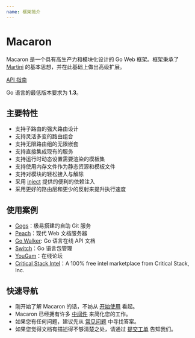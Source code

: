 ```yaml
---
name: 框架简介
---
```


# Macaron

Macaron 是一个具有高生产力和模块化设计的 Go Web 框架。框架秉承了 [Martini](https://github.com/go-martini/martini) 的基本思想，并在此基础上做出高级扩展。

[API 指南](https://gowalker.org/gopkg.in/macaron.v1)

Go 语言的最低版本要求为 **1.3**。

## 主要特性

- 支持子路由的强大路由设计
- 支持灵活多变的路由组合
- 支持无限路由组的无限嵌套
- 支持直接集成现有的服务
- 支持运行时动态设置需要渲染的模板集
- 支持使用内存文件作为静态资源和模板文件
- 支持对模块的轻松接入与解除
- 采用 [inject](https://github.com/codegangsta/inject) 提供的便利的依赖注入
- 采用更好的路由层和更少的反射来提升执行速度

## 使用案例

- [Gogs](http://gogs.io)：极易搭建的自助 Git 服务
- [Peach](http://peachdocs.org)：现代 Web 文档服务器
- [Go Walker](https://gowalker.org): Go 语言在线 API 文档
- [Switch](http://gopm.io)：Go 语言包管理
- [YouGam](http://yougam.com)：在线论坛
- [Critical Stack Intel](https://intel.criticalstack.com/)：A 100% free intel marketplace from Critical Stack, Inc.

## 快速导航

- 刚开始了解 Macaron 的话，不妨从 [开始使用](/docs/intro/getting_started) 看起。
- Macaron 已经拥有许多 [中间件](/docs/middlewares) 来简化您的工作。
- 如果您有任何问题，建议先从 [常见问题](/docs/faqs) 中寻找答案。
- 如果您觉得文档有描述得不够清楚之处，请通过 [提交工单](https://github.com/go-macaron/docs/issues) 告知我们。
